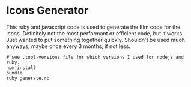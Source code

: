 # Icons Generator

This ruby and javascript code is used to generate the Elm code for the icons. Definitely not the most performant or efficient code, but it works. Just wanted to put something together quickly. Shouldn't be used much anyways, maybe once every 3 months, if not less.

```shell
# see .tool-versions file for which versions I used for nodejs and ruby.
npm install
bundle
ruby generate.rb
```

